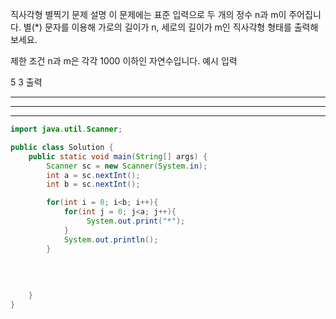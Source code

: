 직사각형 별찍기
문제 설명
이 문제에는 표준 입력으로 두 개의 정수 n과 m이 주어집니다.
별(*) 문자를 이용해 가로의 길이가 n, 세로의 길이가 m인 직사각형 형태를 출력해보세요.

제한 조건
n과 m은 각각 1000 이하인 자연수입니다.
예시
입력

5 3
출력

*****
*****
*****


```java
import java.util.Scanner;

public class Solution {
    public static void main(String[] args) {
        Scanner sc = new Scanner(System.in);
        int a = sc.nextInt();
        int b = sc.nextInt();

        for(int i = 0; i<b; i++){
            for(int j = 0; j<a; j++){
                 System.out.print("*");
            }
            System.out.println();
        }
        
        
        
       
    }
}
```
